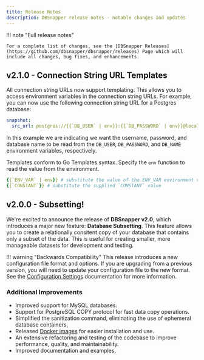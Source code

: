 ```yaml
---
title: Release Notes
description: DBSnapper release notes - notable changes and updates
---
```


<!-- prettier-ignore-start -->
!!! note "Full release notes"

    For a complete list of changes, see the [DBSnapper Releases](https://github.com/dbsnapper/dbsnapper/releases) Page which will include all changes, bug fixes, and enhancements.

<!-- prettier-ignore-start -->

## v2.1.0 - Connection String URL Templates

All connection string URLs now support templating. This allows you to access environment variables in the connection string URLs. For example, you can now use the following connection string URL for a Postgres database:

```yaml
snapshot:
  src_url: postgres://{{`DB_USER` | env}}:{{`DB_PASSWORD` | env}}@localhost:5432/{{`DB_NAME` | env}}
```

In this example we are indicating we want the username, password, and database name to be read from the `DB_USER`, `DB_PASSWORD`, and `DB_NAME` environment variables, respectively.

Templates conform to Go Templates syntax. Specify the `env` function to read the value from the environment.

```yaml
{{`ENV_VAR` | env}} # substitute the value of the ENV_VAR environment variable
{{`CONSTANT`}} # substitute the supplied `CONSTANT` value
```

## v2.0.0 - Subsetting!

We're excited to announce the release of **DBSnapper v2.0**, which introduces a major new feature: **Database Subsetting**. This feature allows you to create a relationally consitent copy of your database that contains only a subset of the data. This is useful for creating smaller, more manageable datasets for development and testing.

<!-- prettier-ignore-start -->
!!! warning "Backwards Compatibility"
    This release introduces a new configuration file format and options. If you are upgrading from a previous version, you will need to update your configuration file to the new format. See the [Configuration Settings](configuration.md) documentation for more information.
    
<!-- prettier-ignore-end -->

### Additional Improvements

- Improved support for MySQL databases.
- Support for PostgreSQL COPY protocol for fast data copy operations.
- Simplified the sanitization command, eliminating the use of ephemeral database containers,
- Released [Docker images](https://github.com/dbsnapper/dbsnapper/pkgs/container/dbsnapper) for easier installation and use.
- An extensive refactoring and testing of the codebase to improve performance, quality, and maintainability.
- Improved documentation and examples.
